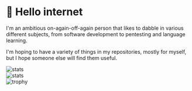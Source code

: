 # 👋 Hello internet
I'm an ambitious on-again-off-again person that likes to dabble in various different subjects, from software development to pentesting and language learning.

I'm hoping to have a variety of things in my repositories, mostly for myself, but I hope someone else will find them useful.

![stats](https://github-readme-stats.vercel.app/api?username=atarutina&show_icons=true&count_private=true&theme=material-palenight)  
![stats](https://github-readme-stats.vercel.app/api/top-langs/?username=atarutina&layout=compact&langs_count=10&theme=material-palenight)  
![trophy](https://github-profile-trophy.vercel.app/?username=atarutina&theme=dracula&column=3&rank=SECRET,SSS,SS,S,AAA,AA,A,B)  

<!---
atarutina/atarutina is a ✨ special ✨ repository because its `README.md` (this file) appears on your GitHub profile.
You can click the Preview link to take a look at your changes.
--->
